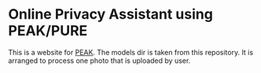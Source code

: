 # Online Privacy Assistant using PEAK/PURE
This is a website for [PEAK](https://github.com/aycignl/peak/tree/main). The models dir is taken from this repository. It is arranged to process one photo that is uploaded by user.
